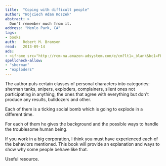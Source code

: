 ```yaml
---
title:	"Coping with difficult people"
author: "Wojciech Adam Koszek"
abstract: >
  Don't remember much from it.
address: "Menlo Park, CA"
tags:
- books
auth:	Robert M. Bramson
read:	2013-09-14
ads:
- <iframe src="http://rcm-na.amazon-adsystem.com/e/cm?lt1=_blank&bc1=FFFFFF&IS2=1&bg1=FFFFFF&fc1=000000&lc1=FF0000&t=wkoszek08-20&o=1&p=8&l=as4&m=amazon&f=ifr&ref=ss_til&asins=0440202019" style="width:120px;height:240px;" scrolling="no" marginwidth="0" marginheight="0" frameborder="0"></iframe>
spellcheck-allow:
- "sherman"
- "exploders"
---
```


The author puts certain classes of personal characters into categories:
sherman tanks, snipers, exploders, complainers, silent ones not
participating in anything, the ones that agree with everything but don't
produce any results, bulldozers and other.

Each of them is a ticking social bomb which is going to explode in a
different time.

For each of them he gives the background and the possible ways to handle the
troublesome human being.

If you work in a big corporation, I think you must have experienced each of
the behaviors mentioned. This book will provide an explanation and ways to
show why some people behave like that.

Useful resource.

